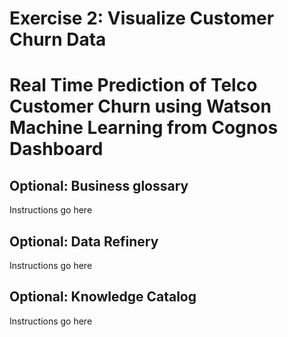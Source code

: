 # Exercise 2: Visualize Customer Churn Data
# Real Time Prediction of Telco Customer Churn using Watson Machine Learning from Cognos Dashboard


## Optional: Business glossary

Instructions go here

## Optional: Data Refinery

Instructions go here

## Optional: Knowledge Catalog

Instructions go here
